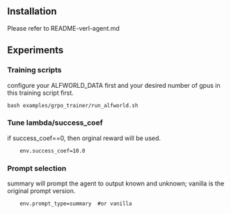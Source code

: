 ## Installation
Please refer to README-verl-agent.md
## Experiments
### Training scripts
configure your ALFWORLD_DATA first and your desired number of gpus in this training script first.
```
bash examples/grpo_trainer/run_alfworld.sh
```
### Tune lambda/success_coef
if success_coef==0, then orginal reward will be used.
```script
    env.success_coef=10.0
```
### Prompt selection
summary will prompt the agent to output known and unknown; vanilla is the original prompt version.
```script
    env.prompt_type=summary  #or vanilla
```